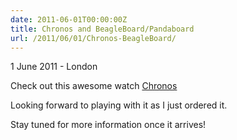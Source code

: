 ```yaml
---
date: 2011-06-01T00:00:00Z
title: Chronos and BeagleBoard/Pandaboard
url: /2011/06/01/Chronos-BeagleBoard/
---
```


<p class="meta">1 June 2011 - London</p>

Check out this awesome watch [Chronos](http://processors.wiki.ti.com/index.php/EZ430-Chronos)

Looking forward to playing with it as I just ordered it.

Stay tuned for more information once it arrives!
